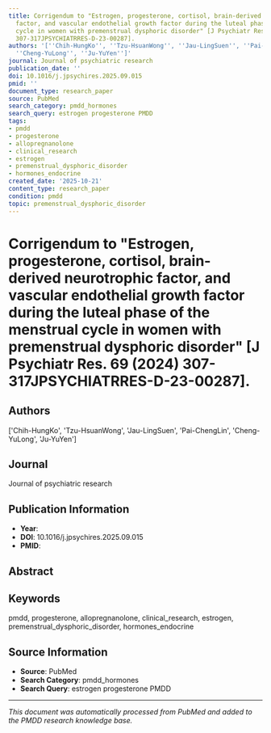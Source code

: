 ```yaml
---
title: Corrigendum to "Estrogen, progesterone, cortisol, brain-derived neurotrophic
  factor, and vascular endothelial growth factor during the luteal phase of the menstrual
  cycle in women with premenstrual dysphoric disorder" [J Psychiatr Res. 69 (2024)
  307-317JPSYCHIATRRES-D-23-00287].
authors: '[''Chih-HungKo'', ''Tzu-HsuanWong'', ''Jau-LingSuen'', ''Pai-ChengLin'',
  ''Cheng-YuLong'', ''Ju-YuYen'']'
journal: Journal of psychiatric research
publication_date: ''
doi: 10.1016/j.jpsychires.2025.09.015
pmid: ''
document_type: research_paper
source: PubMed
search_category: pmdd_hormones
search_query: estrogen progesterone PMDD
tags:
- pmdd
- progesterone
- allopregnanolone
- clinical_research
- estrogen
- premenstrual_dysphoric_disorder
- hormones_endocrine
created_date: '2025-10-21'
content_type: research_paper
condition: pmdd
topic: premenstrual_dysphoric_disorder
---
```


# Corrigendum to "Estrogen, progesterone, cortisol, brain-derived neurotrophic factor, and vascular endothelial growth factor during the luteal phase of the menstrual cycle in women with premenstrual dysphoric disorder" [J Psychiatr Res. 69 (2024) 307-317JPSYCHIATRRES-D-23-00287].

## Authors
['Chih-HungKo', 'Tzu-HsuanWong', 'Jau-LingSuen', 'Pai-ChengLin', 'Cheng-YuLong', 'Ju-YuYen']

## Journal
Journal of psychiatric research

## Publication Information
- **Year**: 
- **DOI**: 10.1016/j.jpsychires.2025.09.015
- **PMID**: 

## Abstract


## Keywords
pmdd, progesterone, allopregnanolone, clinical_research, estrogen, premenstrual_dysphoric_disorder, hormones_endocrine

## Source Information
- **Source**: PubMed
- **Search Category**: pmdd_hormones
- **Search Query**: estrogen progesterone PMDD

---
*This document was automatically processed from PubMed and added to the PMDD research knowledge base.*
